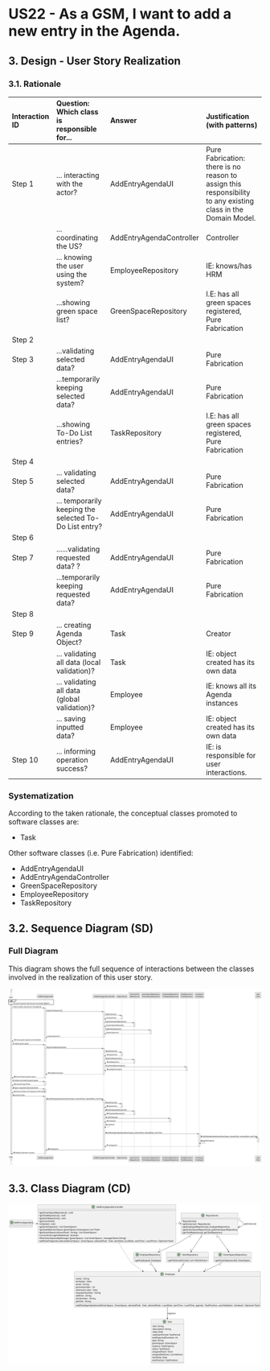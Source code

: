 # US22 - As a GSM, I want to add a new entry in the Agenda.

## 3. Design - User Story Realization 

### 3.1. Rationale


| Interaction ID | Question: Which class is responsible for...             | Answer                   | Justification (with patterns)                                                                                 |
|:---------------|:--------------------------------------------------------|:-------------------------|:--------------------------------------------------------------------------------------------------------------|
| Step 1  		     | 	... interacting with the actor?                        | AddEntryAgendaUI         | Pure Fabrication: there is no reason to assign this responsibility to any existing class in the Domain Model. |
| 			  		        | 	... coordinating the US?                               | AddEntryAgendaController | Controller                                                                                                    |
| 			  		        | ... knowing the user using the system?                  | EmployeeRepository       | IE: knows/has HRM                                                                                             |
|                | 	...showing green space list?                           | GreenSpaceRepository     | I.E: has all green spaces registered, Pure Fabrication                                                        |
| Step 2  		     | 							                                                 |                          |                                                                                                               |
| Step 3	        | 	...validating selected data?                           | AddEntryAgendaUI         | Pure Fabrication                                                                                              |
| 		             | 	...temporarily keeping selected data?                  | AddEntryAgendaUI         | Pure Fabrication                                                                                              |
|                | 	...showing To-Do List entries?                         |  TaskRepository          | I.E: has all green spaces registered, Pure Fabrication                                                        |
| Step 4  		     | 	                                                       |                          |                                                                                                               |
| Step 5 	       | 	... validating selected data?                          | AddEntryAgendaUI         | Pure Fabrication                                                                                              |
| 		             | 	... temporarily keeping the selected To-Do List entry? | AddEntryAgendaUI         | Pure Fabrication                                                                                              |              
| Step 6  		     | 							                                                 |                          |                                                                                                               |              
| Step 7         | 	......validating requested data? ?                     | AddEntryAgendaUI         | Pure Fabrication                                                                                              |
|                | 	...temporarily keeping requested data?                 | AddEntryAgendaUI         | Pure Fabrication                                                                                              |
| Step 8  		     | 							                                                 |                          |                                                                                                               |              
| Step 9 	       | 	... creating Agenda Object?                            | Task                     | Creator                                                                                                       |
| 		             | 	... validating all data (local validation)?            | Task                     | IE: object created has its own data                                                                           |
| 		             | 	... validating all data (global validation)?           | Employee                     | 	IE: knows all its Agenda instances                                                                           |
| 		             | 	... saving inputted data?                              | Employee           | IE: object created has its own data                                                                           |
| Step 10  		    | 	... informing operation success?                       | AddEntryAgendaUI         | IE: is responsible for user interactions.                                                                     | 

### Systematization ##

According to the taken rationale, the conceptual classes promoted to software classes are: 

* Task

Other software classes (i.e. Pure Fabrication) identified: 

* AddEntryAgendaUI  
* AddEntryAgendaController
* GreenSpaceRepository
* EmployeeRepository
* TaskRepository

## 3.2. Sequence Diagram (SD)

### Full Diagram

This diagram shows the full sequence of interactions between the classes involved in the realization of this user story.

![Sequence Diagram - Full](svg/us22-sequence-diagram-full.svg)

## 3.3. Class Diagram (CD)

![Class Diagram](svg/us22-class-diagram.svg)